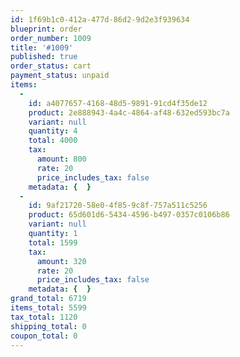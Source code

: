 ```yaml
---
id: 1f69b1c0-412a-477d-86d2-9d2e3f939634
blueprint: order
order_number: 1009
title: '#1009'
published: true
order_status: cart
payment_status: unpaid
items:
  -
    id: a4077657-4168-48d5-9891-91cd4f35de12
    product: 2e888943-4a4c-4864-af48-632ed593bc7a
    variant: null
    quantity: 4
    total: 4000
    tax:
      amount: 800
      rate: 20
      price_includes_tax: false
    metadata: {  }
  -
    id: 9af21720-58e0-4f85-9c8f-757a511c5256
    product: 65d601d6-5434-4596-b497-0357c0106b86
    variant: null
    quantity: 1
    total: 1599
    tax:
      amount: 320
      rate: 20
      price_includes_tax: false
    metadata: {  }
grand_total: 6719
items_total: 5599
tax_total: 1120
shipping_total: 0
coupon_total: 0
---
```

